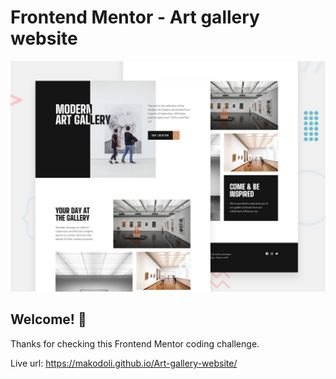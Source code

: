 # Frontend Mentor - Art gallery website

![Design preview for the Art gallery website coding challenge](./preview.jpg)

## Welcome! 👋

Thanks for checking this Frontend Mentor coding challenge.

Live url: https://makodoli.github.io/Art-gallery-website/
